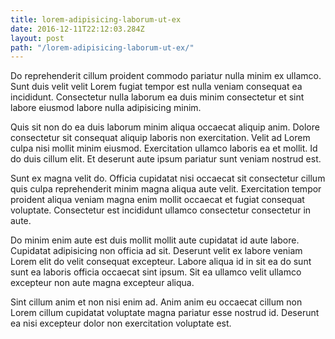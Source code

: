 ```yaml
---
title: lorem-adipisicing-laborum-ut-ex
date: 2016-12-11T22:12:03.284Z
layout: post
path: "/lorem-adipisicing-laborum-ut-ex/"
---
```


Do reprehenderit cillum proident commodo pariatur nulla minim ex ullamco. Sunt duis velit velit Lorem fugiat tempor est nulla veniam consequat ea incididunt. Consectetur nulla laborum ea duis minim consectetur et sint labore eiusmod labore nulla adipisicing minim.

Quis sit non do ea duis laborum minim aliqua occaecat aliquip anim. Dolore consectetur sit consequat aliquip laboris non exercitation. Velit ad Lorem culpa nisi mollit minim eiusmod. Exercitation ullamco laboris ea et mollit. Id do duis cillum elit. Et deserunt aute ipsum pariatur sunt veniam nostrud est.

Sunt ex magna velit do. Officia cupidatat nisi occaecat sit consectetur cillum quis culpa reprehenderit minim magna aliqua aute velit. Exercitation tempor proident aliqua veniam magna enim mollit occaecat et fugiat consequat voluptate. Consectetur est incididunt ullamco consectetur consectetur in aute.

Do minim enim aute est duis mollit mollit aute cupidatat id aute labore. Cupidatat adipisicing non officia ad sit. Deserunt velit ex labore veniam Lorem elit do velit consequat excepteur. Labore aliqua id in sit ea do sunt sunt ea laboris officia occaecat sint ipsum. Sit ea ullamco velit ullamco excepteur non aute magna excepteur aliqua.

Sint cillum anim et non nisi enim ad. Anim anim eu occaecat cillum non Lorem cillum cupidatat voluptate magna pariatur esse nostrud id. Deserunt ea nisi excepteur dolor non exercitation voluptate est.